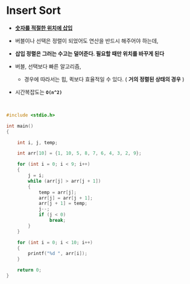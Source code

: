 # Insert Sort

- **<u>숫자를 적절한 위치에 삽입</u>**
- 버블이나 선택은 정렬이 되었어도 연산을 반드시 해주어야 하는데,
- **삽입 정렬은 그러는 수고는 덜어준다. 필요할 때만 위치를 바꾸게 된다**
- 버블, 선택보다 빠른 알고리즘,
  - 경우에 따라서는 힙, 퀵보다 효율적일 수 있다. ( **거의 정렬된 상태의 경우** )

- 시간복잡도는 **`O(n^2)`**

</br> 

```c++
#include <stdio.h>

int main()
{

    int i, j, temp;

    int arr[10] = {1, 10, 5, 8, 7, 6, 4, 3, 2, 9};

    for (int i = 0; i < 9; i++)
    {
        j = i;
        while (arr[j] > arr[j + 1])
        {
            temp = arr[j];
            arr[j] = arr[j + 1];
            arr[j + 1] = temp;
            j--;
            if (j < 0)
                break;
        }
    }

    for (int i = 0; i < 10; i++)
    {
        printf("%d ", arr[i]);
    }

    return 0;
}
```

